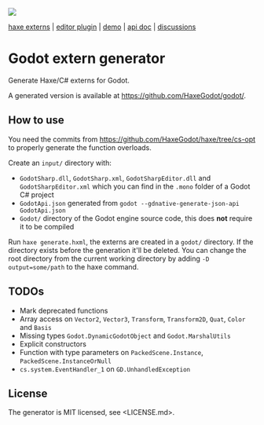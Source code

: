![](https://raw.github.com/HaxeGodot/godot/main/.github/logo.png)

[haxe externs](https://github.com/HaxeGodot/godot) | [editor plugin](https://github.com/HaxeGodot/editor-plugin) | [demo](https://github.com/HaxeGodot/squash-the-creeps-3d) | [api doc](https://haxegodot.github.io/godot/) | [discussions](https://github.com/HaxeGodot/godot/discussions)

# Godot extern generator

Generate Haxe/C# externs for Godot.

A generated version is available at <https://github.com/HaxeGodot/godot/>.

## How to use

You need the commits from <https://github.com/HaxeGodot/haxe/tree/cs-opt> to properly generate the function overloads.

Create an `input/` directory with:

* `GodotSharp.dll`, `GodotSharp.xml`, `GodotSharpEditor.dll` and `GodotSharpEditor.xml` which you can find in the `.mono` folder of a Godot C# project
* `GodotApi.json` generated from `godot --gdnative-generate-json-api GodotApi.json`
* `Godot/` directory of the Godot engine source code, this does **not** require it to be compiled

Run `haxe generate.hxml`, the externs are created in a `godot/` directory.
If the directory exists before the generation it'll be deleted.
You can change the root directory from the current working directory by adding `-D output=some/path` to the haxe command.

## TODOs

* Mark deprecated functions
* Array access on `Vector2`, `Vector3`, `Transform`, `Transform2D`, `Quat`, `Color` and `Basis`
* Missing types `Godot.DynamicGodotObject` and `Godot.MarshalUtils`
* Explicit constructors
* Function with type parameters on `PackedScene.Instance`, `PackedScene.InstanceOrNull`
* `cs.system.EventHandler_1` on `GD.UnhandledException`

## License

The generator is MIT licensed, see <LICENSE.md>.
